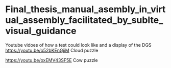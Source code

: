 # Final_thesis_manual_asembly_in_virtual_assembly_facilitated_by_sublte_visual_guidance



Youtube vidoes of how a test could look like and a display of the DGS
https://youtu.be/o52bKEnGjiM Cloud puzzle 

https://youtu.be/oxEMV43SF5E Cow puzzle 
